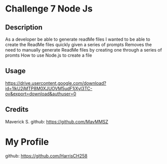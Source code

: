 # Challenge 7 Node Js

## Description
As a developer be able to generate readMe files
I wanted to be able to create the ReadMe files quickly given a series of prompts
Removes the need to manually generate ReadMe files by creating one through a series of promts
How to use Node.js to create a file

## Usage

https://drive.usercontent.google.com/download?id=1lkU2jMTP8M0XJUOVM5udF1jXyl3TC-ov&export=download&authuser=0

## Credits

Maverick S.
github: https://github.com/MavMMSZ 

# My Profile
github: https://github.com/HarrisCH258